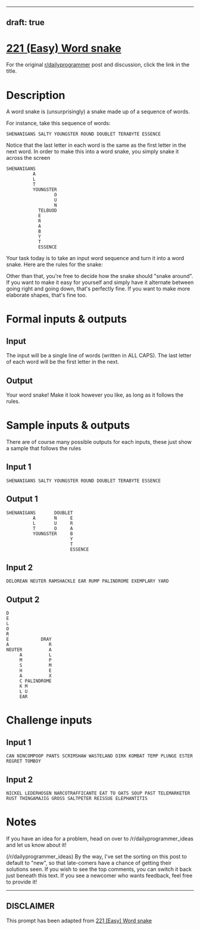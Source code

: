 ---
draft: true
----

# [221 (Easy) Word snake](https://www.reddit.com/r/dailyprogrammer/comments/3bi5na/20150629_challenge_221_easy_word_snake/)

For the original [r/dailyprogrammer](https://www.reddit.com/r/dailyprogrammer/) post and discussion, click the link in the title.

# Description
A word snake is (unsurprisingly) a snake made up of a sequence of words. 

For instance, take this sequence of words: 


```
SHENANIGANS SALTY YOUNGSTER ROUND DOUBLET TERABYTE ESSENCE
```
Notice that the last letter in each word is the same as the first letter in the next word. In order to make this into a word snake, you simply snake it across the screen


```
SHENANIGANS        
          A        
          L        
          T        
          YOUNGSTER
                  O
                  U
                  N
            TELBUOD
            E      
            R      
            A      
            B      
            Y      
            T      
            ESSENCE
```
Your task today is to take an input word sequence and turn it into a word snake. Here are the rules for the snake:

Other than that, you're free to decide how the snake should "snake around". If you want to make it easy for yourself and simply have it alternate between going right and going down, that's perfectly fine. If you want to make more elaborate shapes, that's fine too. 

# Formal inputs & outputs
## Input
The input will be a single line of words (written in ALL CAPS). The last letter of each word will be the first letter in the next.

## Output
Your word snake! Make it look however you like, as long as it follows the rules.

# Sample inputs & outputs
There are of course many possible outputs for each inputs, these just show a sample that follows the rules

## Input 1

```
SHENANIGANS SALTY YOUNGSTER ROUND DOUBLET TERABYTE ESSENCE
```
## Output 1

```
SHENANIGANS       DOUBLET
          A       N     E
          L       U     R
          T       O     A
          YOUNGSTER     B
                        Y
                        T
                        ESSENCE
```
## Input 2

```
DELOREAN NEUTER RAMSHACKLE EAR RUMP PALINDROME EXEMPLARY YARD
```
## Output 2

```
D                                       
E                                       
L                                       
O                                       
R                                       
E            DRAY                       
A               R                           
NEUTER          A                           
     A          L                           
     M          P                           
     S          M                           
     H          E       
     A          X
     C PALINDROME
     K M
     L U
     EAR
```
# Challenge inputs
## Input 1

```
CAN NINCOMPOOP PANTS SCRIMSHAW WASTELAND DIRK KOMBAT TEMP PLUNGE ESTER REGRET TOMBOY
```
## Input 2

```
NICKEL LEDERHOSEN NARCOTRAFFICANTE EAT TO OATS SOUP PAST TELEMARKETER RUST THINGAMAJIG GROSS SALTPETER REISSUE ELEPHANTITIS
```
# Notes
If you have an idea for a problem, head on over to /r/dailyprogrammer_ideas and let us know about it!

(/r/dailyprogrammer_ideas)
By the way, I've set the sorting on this post to default to "new", so that late-comers have a chance of getting their solutions seen. If you wish to see the top comments, you can switch it back just beneath this text. If you see a newcomer who wants feedback, feel free to provide it!


----
## **DISCLAIMER**
This prompt has been adapted from [221 [Easy] Word snake](https://www.reddit.com/r/dailyprogrammer/comments/3bi5na/20150629_challenge_221_easy_word_snake/
)
